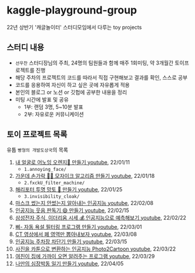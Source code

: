 # kaggle-playground-group
22년 상반기 '캐글놀이터' 스터디모임에서 다루는 toy projects


## 스터디 내용
* `선우찬` 스터디장님의 주최, 24명의 팀원들과 함께 매주 1회미팅, 약 3개월간 토이프로젝트를 진행
* 해당 주차의 프로젝트의 코드를 따라서 직접 구현해보고 결과를 확인, 스스로 공부
* 코드를 응용하여 자신이 하고 싶은 곳에 자유롭게 적용
* 본인의 블로그 or 노션 or 깃헙에 공부한 내용을 정리
* 미팅 시간에 발표 및 공유
  * 1부: 랜덤 3명, 5~10분 발표
  * 2부: 자유로운 커뮤니케이션

## 토이 프로젝트 목록
유툽 `빵형의 개발도상국`의 목록
1. [내 얼굴로 어노잉 오렌지🍊 만들기 youtube](https://www.youtube.com/watch?v=9VYUXchrMcM&t=178s), 22/01/11
   * `1.annoying_face/`
1. [가운데 손가락 🖕🏻 모자이크 알고리즘 만들기 youtube](https://youtu.be/tQeuPrX821w?list=PL-xmlFOn6TUJ9KjFo0VsM3BI9yrCxTnAz), 22/01/18
   * `2.fxckU_filter_machine/`
1. [해리포터 투명 망토 🧙 만들기 youtube](https://youtu.be/suytB_6aS6M), 22/01/25
   * `3.invisibility_cloak/`
3. [마스크 썼는지 안썼는지 알아내는 인공지능 youtube](https://youtu.be/ncIyy1doSJ8), 22/02/08
4. [인공지능 웃음 판독기 😄  만들기 youtube](https://youtu.be/GrN1tKjVBM8), 22/02/15
5. [삼성전자 주식, 이더리움 시세 💰 인공지능으로 예측해보기 youtube](https://youtu.be/sG_WeGbZ9A4), 22/02/22
6. [삐- 자동 욕설 필터링 프로그램 만들기 youtube](https://youtu.be/J01pGSPOQTk?list=PL-xmlFOn6TUJ9KjFo0VsM3BI9yrCxTnAz), 22/03/01
7. [CT 영상에서 폐 영역만 뽑아내보자 youtube](https://youtu.be/z8lK69BQ0VE?list=PL-xmlFOn6TULrmwkXjRCDAas0ixd_NtyK), 22/03/08
8. [인공지능 주차장 차단기 만들기 youtube](https://youtu.be/mmFrZV1iH0c), 22/03/15
9. [사진을 카툰으로 변환하는 인공지능 Photo2Cartoon youtube](https://youtu.be/fDFvkcxxg-8), 22/03/22
10. [여친이 집에 가까이 오면 알려주는 프로그램 youtube](https://youtu.be/a0t93T2TJLw), 22/03/29
11. [나만의 심장박동 일기 만들기 youtube](https://youtu.be/Jz6OSzHrbfs?list=PL-xmlFOn6TUKlWNQ1_jikNWCdRUO3MBJm), 22/04/05
